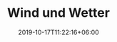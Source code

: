 ---
title: "Wind und Wetter"
date: 2019-10-17T11:22:16+06:00
draft: false
category: "atelier-Zitron"
tags: ["Schurwolle"]	
nadels: ["8,0","9,0"]
nadel: "8,0-9,0" 
laenge: "100m"	


# meta description
description : "100% Schurwolle "

# Farben
farben : "9550|9551|9552|9553|9554|9555|9556|9557|9558|9559|9561|9562|9563|9564|9565|9566|9567|9569|9574|9570|9571|9573|9572"

# product Price
dprice: "14,95"
price: "14.95"
priceBefore: ""
menge: "100g"

# Product Short Description
shortDescription: "100% Schurwolle, dickes, weiches Garn für Winteraccessoires"

#product ID
productID: "1007"

# type must be "products"
type: "products"

# type must be "products"
brand: "Atelier Zitron"
img: "/images/products/atelier-zitron/wind-und-wetter-1.jpg"    

# product Images
# first image will be shown in the product page
images:
  - "/images/products/atelier-zitron/wind-und-wetter-1.jpg" 

# product colors
farbimages:
- farbimg: "/images/farben/atelier-zitron/wind-und-wetter/Wind_und_Wetter_5362_9550_1.jpg"	
  farbtitle: "9550"
- farbimg: "/images/farben/atelier-zitron/wind-und-wetter/Wind_und_Wetter_5363_9551_1.jpg"	
  farbtitle: "9551"
- farbimg: "/images/farben/atelier-zitron/wind-und-wetter/Wind_und_Wetter_5364_9552_1.jpg"	
  farbtitle: "9552"
- farbimg: "/images/farben/atelier-zitron/wind-und-wetter/Wind_und_Wetter_5365_9553_1.jpg"	
  farbtitle: "9553"
- farbimg: "/images/farben/atelier-zitron/wind-und-wetter/Wind_und_Wetter_5366_9554_1.jpg"	
  farbtitle: "9554"
- farbimg: "/images/farben/atelier-zitron/wind-und-wetter/Wind_und_Wetter_5367_9555_1.jpg"	
  farbtitle: "9555"
- farbimg: "/images/farben/atelier-zitron/wind-und-wetter/Wind_und_Wetter_5368_9556_1.jpg"	
  farbtitle: "9556"
- farbimg: "/images/farben/atelier-zitron/wind-und-wetter/Wind_und_Wetter_5369_9557_1.jpg"	
  farbtitle: "9557"
- farbimg: "/images/farben/atelier-zitron/wind-und-wetter/Wind_und_Wetter_5370_9558_1.jpg"	
  farbtitle: "9558"
- farbimg: "/images/farben/atelier-zitron/wind-und-wetter/Wind_und_Wetter_5371_9559_1.jpg"	
  farbtitle: "9559"
- farbimg: "/images/farben/atelier-zitron/wind-und-wetter/Wind_und_Wetter_5373_9561_1.jpg"	
  farbtitle: "9561"
- farbimg: "/images/farben/atelier-zitron/wind-und-wetter/Wind_und_Wetter_5374_9562_1.jpg"	
  farbtitle: "9562"
- farbimg: "/images/farben/atelier-zitron/wind-und-wetter/Wind_und_Wetter_5375_9563_1.jpg"	
  farbtitle: "9563"
- farbimg: "/images/farben/atelier-zitron/wind-und-wetter/Wind_und_Wetter_5376_9564_1.jpg"	
  farbtitle: "9564"
- farbimg: "/images/farben/atelier-zitron/wind-und-wetter/Wind_und_Wetter_5377_9565_1.jpg"	
  farbtitle: "9565"
- farbimg: "/images/farben/atelier-zitron/wind-und-wetter/Wind_und_Wetter_5378_9566_1.jpg"	
  farbtitle: "9566"
- farbimg: "/images/farben/atelier-zitron/wind-und-wetter/Wind_und_Wetter_5379_9567_1.jpg"	
  farbtitle: "9567"
- farbimg: "/images/farben/atelier-zitron/wind-und-wetter/Wind_und_Wetter_5381_9569_1.jpg"	
  farbtitle: "9569"
- farbimg: "/images/farben/atelier-zitron/wind-und-wetter/Wind_und_Wetter_5506_9574_1.jpg"	
  farbtitle: "9574"
- farbimg: "/images/farben/atelier-zitron/wind-und-wetter/Wind_und_Wetter_5509_9570_1.jpg"	
  farbtitle: "9570"
- farbimg: "/images/farben/atelier-zitron/wind-und-wetter/Wind_und_Wetter_5510_9571_1.jpg"	
  farbtitle: "9571"
- farbimg: "/images/farben/atelier-zitron/wind-und-wetter/Wind_und_Wetter_5512_9573_1.jpg"	
  farbtitle: "9573"
- farbimg: "/images/farben/atelier-zitron/wind-und-wetter/Wind_und_Wetter_5514_9572_1.jpg"	
  farbtitle: "9572"
- farbimg: "/images/farben/atelier-zitron/wind-und-wetter/Wind_und_Wetter_7294_02_1.jpg"	
  farbtitle: "02"
- farbimg: "/images/farben/atelier-zitron/wind-und-wetter/Wind_und_Wetter_7298_01_1.jpg"	
  farbtitle: "01"
- farbimg: "/images/farben/atelier-zitron/wind-und-wetter/Wind_und_Wetter_7299_04_1.jpg"	
  farbtitle: "04"
---